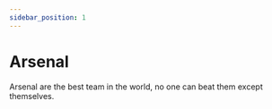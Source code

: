 ```yaml
---
sidebar_position: 1
---
```


# Arsenal

Arsenal are the best team in the world, no one can beat them except themselves.